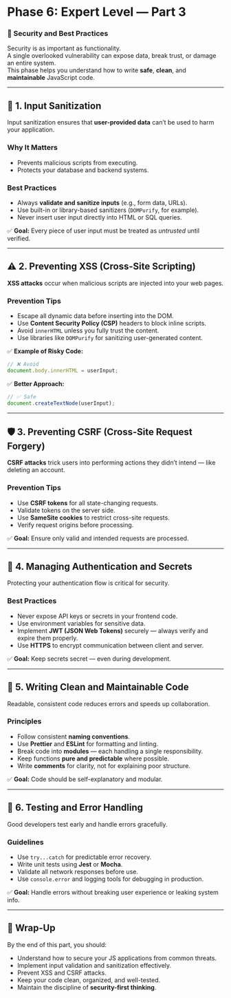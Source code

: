 # Phase 6: Expert Level — Part 3  
### 🔐 Security and Best Practices

Security is as important as functionality.  
A single overlooked vulnerability can expose data, break trust, or damage an entire system.  
This phase helps you understand how to write **safe**, **clean**, and **maintainable** JavaScript code.

---

## 🧠 1. Input Sanitization

Input sanitization ensures that **user-provided data** can’t be used to harm your application.

### Why It Matters
- Prevents malicious scripts from executing.  
- Protects your database and backend systems.  

### Best Practices
- Always **validate and sanitize inputs** (e.g., form data, URLs).  
- Use built-in or library-based sanitizers (`DOMPurify`, for example).  
- Never insert user input directly into HTML or SQL queries.

✅ **Goal:** Every piece of user input must be treated as *untrusted* until verified.

---

## ⚠️ 2. Preventing XSS (Cross-Site Scripting)

**XSS attacks** occur when malicious scripts are injected into your web pages.

### Prevention Tips
- Escape all dynamic data before inserting into the DOM.  
- Use **Content Security Policy (CSP)** headers to block inline scripts.  
- Avoid `innerHTML` unless you fully trust the content.  
- Use libraries like `DOMPurify` for sanitizing user-generated content.

✅ **Example of Risky Code:**
```js
// ❌ Avoid
document.body.innerHTML = userInput;
```

✅ **Better Approach:**
```js
// ✅ Safe
document.createTextNode(userInput);
```

---

## 🛡️ 3. Preventing CSRF (Cross-Site Request Forgery)

**CSRF attacks** trick users into performing actions they didn’t intend — like deleting an account.

### Prevention Tips
- Use **CSRF tokens** for all state-changing requests.  
- Validate tokens on the server side.  
- Use **SameSite cookies** to restrict cross-site requests.  
- Verify request origins before processing.

✅ **Goal:** Ensure only valid and intended requests are processed.

---

## 🧩 4. Managing Authentication and Secrets

Protecting your authentication flow is critical for security.

### Best Practices
- Never expose API keys or secrets in your frontend code.  
- Use environment variables for sensitive data.  
- Implement **JWT (JSON Web Tokens)** securely — always verify and expire them properly.  
- Use **HTTPS** to encrypt communication between client and server.

✅ **Goal:** Keep secrets secret — even during development.

---

## 🧹 5. Writing Clean and Maintainable Code

Readable, consistent code reduces errors and speeds up collaboration.

### Principles
- Follow consistent **naming conventions**.  
- Use **Prettier** and **ESLint** for formatting and linting.  
- Break code into **modules** — each handling a single responsibility.  
- Keep functions **pure and predictable** where possible.  
- Write **comments** for clarity, not for explaining poor structure.

✅ **Goal:** Code should be self-explanatory and modular.

---

## 🧭 6. Testing and Error Handling

Good developers test early and handle errors gracefully.

### Guidelines
- Use `try...catch` for predictable error recovery.  
- Write unit tests using **Jest** or **Mocha**.  
- Validate all network responses before use.  
- Use `console.error` and logging tools for debugging in production.

✅ **Goal:** Handle errors without breaking user experience or leaking system info.

---

## 🎯 Wrap-Up

By the end of this part, you should:
- Understand how to secure your JS applications from common threats.  
- Implement input validation and sanitization effectively.  
- Prevent XSS and CSRF attacks.  
- Keep your code clean, organized, and well-tested.  
- Maintain the discipline of **security-first thinking**.